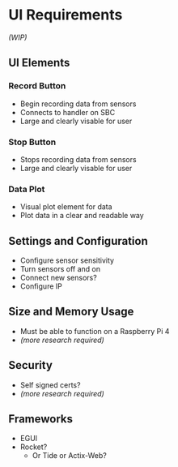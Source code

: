 # UI Requirements
*(WIP)*

## UI Elements

### Record Button
* Begin recording data from sensors
* Connects to handler on SBC
* Large and clearly visable for user

### Stop Button
* Stops recording data from sensors
* Large and clearly visable for user

### Data Plot
* Visual plot element for data
* Plot data in a clear and readable way

## Settings and Configuration
* Configure sensor sensitivity
* Turn sensors off and on
* Connect new sensors?
* Configure IP

## Size and Memory Usage
* Must be able to function on a Raspberry Pi 4
* *(more research required)*

## Security
* Self signed certs?
* *(more research required)*

## Frameworks
* EGUI
* Rocket?
  * Or Tide or Actix-Web?

